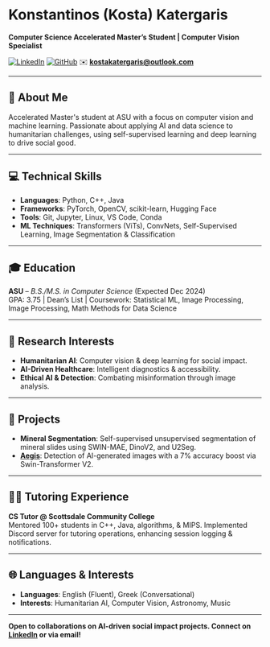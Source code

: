 # Konstantinos (Kosta) Katergaris

**Computer Science Accelerated Master’s Student | Computer Vision Specialist**

[![LinkedIn](https://img.shields.io/badge/-LinkedIn-blue?style=flat&logo=linkedin&logoColor=white)](https://www.linkedin.com/in/kostakat) [![GitHub](https://img.shields.io/badge/-GitHub-black?style=flat&logo=github&logoColor=white)](https://github.com/KostaKat)  ✉️ **kostakatergaris@outlook.com**  

---

## 📖 About Me

Accelerated Master's student at ASU with a focus on computer vision and machine learning. Passionate about applying AI and data science to humanitarian challenges, using self-supervised learning and deep learning to drive social good.

---

## 💻 Technical Skills

- **Languages**: Python, C++, Java
- **Frameworks**: PyTorch, OpenCV, scikit-learn, Hugging Face
- **Tools**: Git, Jupyter, Linux, VS Code, Conda
- **ML Techniques**: Transformers (ViTs), ConvNets, Self-Supervised Learning, Image Segmentation & Classification

---

## 🎓 Education

**ASU** – *B.S./M.S. in Computer Science* (Expected Dec 2024)  
GPA: 3.75 | Dean’s List | Coursework: Statistical ML, Image Processing, Image Processing, Math Methods for Data Science

---

## 🔬 Research Interests

- **Humanitarian AI**: Computer vision & deep learning for social impact.
- **AI-Driven Healthcare**: Intelligent diagnostics & accessibility.
- **Ethical AI & Detection**: Combating misinformation through image analysis.

---

## 📂 Projects

- **Mineral Segmentation**: Self-supervised unsupervised segmentation of mineral slides using SWIN-MAE, DinoV2, and U2Seg.
- **[Aegis](https://github.com/KostaKat/Aegis)**: Detection of AI-generated images with a 7% accuracy boost via Swin-Transformer V2.

---

## 🧑‍🏫 Tutoring Experience

**CS Tutor @ Scottsdale Community College**  
Mentored 100+ students in C++, Java, algorithms, & MIPS. Implemented Discord server for tutoring operations, enhancing session logging & notifications.

---

## 🌐 Languages & Interests

- **Languages**: English (Fluent), Greek (Conversational)
- **Interests**: Humanitarian AI, Computer Vision, Astronomy, Music

---

**Open to collaborations on AI-driven social impact projects. Connect on [LinkedIn](https://www.linkedin.com/in/kostakat) or via email!**
